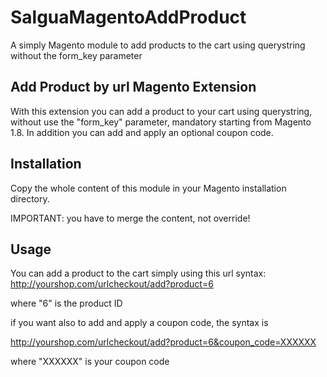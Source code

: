 SalguaMagentoAddProduct
=======================

A simply Magento module to add products to the cart using querystring without the form_key parameter

Add Product by url Magento Extension
------------------------------------

With this extension you can add a product to your cart using querystring, without use the "form_key" parameter, mandatory starting from Magento 1.8. 
In addition you can add and apply an optional coupon code.

Installation
------------

Copy the whole content of this module in your Magento installation directory. 

IMPORTANT: you have to merge the content, not override!


Usage
-----

You can add a product to the cart simply using this url syntax:
http://yourshop.com/urlcheckout/add?product=6

where "6" is the product ID

if you want also to add and apply a coupon code, the syntax is

http://yourshop.com/urlcheckout/add?product=6&coupon_code=XXXXXX

where "XXXXXX" is your coupon code


